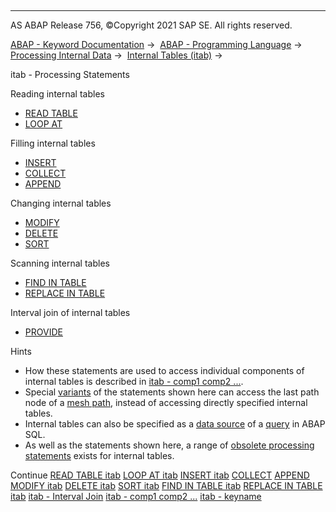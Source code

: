   

* * *

AS ABAP Release 756, ©Copyright 2021 SAP SE. All rights reserved.

[ABAP - Keyword Documentation](https://help.sap.com/doc/abapdocu_756_index_htm/7.56/en-US/abenabap.htm) →  [ABAP - Programming Language](https://help.sap.com/doc/abapdocu_756_index_htm/7.56/en-US/abenabap_reference.htm) →  [Processing Internal Data](https://help.sap.com/doc/abapdocu_756_index_htm/7.56/en-US/abenabap_data_working.htm) →  [Internal Tables (itab)](https://help.sap.com/doc/abapdocu_756_index_htm/7.56/en-US/abenitab.htm) → 

itab - Processing Statements

Reading internal tables

-   [READ TABLE](https://help.sap.com/doc/abapdocu_756_index_htm/7.56/en-US/abapread_table.htm)
-   [LOOP AT](https://help.sap.com/doc/abapdocu_756_index_htm/7.56/en-US/abaploop_at_itab_variants.htm)

Filling internal tables

-   [INSERT](https://help.sap.com/doc/abapdocu_756_index_htm/7.56/en-US/abapinsert_itab.htm)
-   [COLLECT](https://help.sap.com/doc/abapdocu_756_index_htm/7.56/en-US/abapcollect.htm)
-   [APPEND](https://help.sap.com/doc/abapdocu_756_index_htm/7.56/en-US/abapappend.htm)

Changing internal tables

-   [MODIFY](https://help.sap.com/doc/abapdocu_756_index_htm/7.56/en-US/abapmodify_itab.htm)
-   [DELETE](https://help.sap.com/doc/abapdocu_756_index_htm/7.56/en-US/abapdelete_itab.htm)
-   [SORT](https://help.sap.com/doc/abapdocu_756_index_htm/7.56/en-US/abapsort_itab.htm)

Scanning internal tables

-   [FIND IN TABLE](https://help.sap.com/doc/abapdocu_756_index_htm/7.56/en-US/abapfind_itab.htm)
-   [REPLACE IN TABLE](https://help.sap.com/doc/abapdocu_756_index_htm/7.56/en-US/abapfind_itab.htm)

Interval join of internal tables

-   [PROVIDE](https://help.sap.com/doc/abapdocu_756_index_htm/7.56/en-US/abapprovide.htm)

Hints

-   How these statements are used to access individual components of internal tables is described in [itab - comp1 comp2 ...](https://help.sap.com/doc/abapdocu_756_index_htm/7.56/en-US/abenitab_components.htm).
-   Special [variants](https://help.sap.com/doc/abapdocu_756_index_htm/7.56/en-US/abenmesh_path_usage.htm) of the statements shown here can access the last path node of a [mesh path](https://help.sap.com/doc/abapdocu_756_index_htm/7.56/en-US/abenmesh_pathes.htm), instead of accessing directly specified internal tables.
-   Internal tables can also be specified as a [data source](https://help.sap.com/doc/abapdocu_756_index_htm/7.56/en-US/abapselect_itab.htm) of a [query](https://help.sap.com/doc/abapdocu_756_index_htm/7.56/en-US/abenquery_glosry.htm "Glossary Entry") in ABAP SQL.
-   As well as the statements shown here, a range of [obsolete processing statements](https://help.sap.com/doc/abapdocu_756_index_htm/7.56/en-US/abenitab_obsolete.htm) exists for internal tables.

Continue
[READ TABLE itab](https://help.sap.com/doc/abapdocu_756_index_htm/7.56/en-US/abapread_table.htm)
[LOOP AT itab](https://help.sap.com/doc/abapdocu_756_index_htm/7.56/en-US/abaploop_at_itab_variants.htm)
[INSERT itab](https://help.sap.com/doc/abapdocu_756_index_htm/7.56/en-US/abapinsert_itab.htm)
[COLLECT](https://help.sap.com/doc/abapdocu_756_index_htm/7.56/en-US/abapcollect.htm)
[APPEND](https://help.sap.com/doc/abapdocu_756_index_htm/7.56/en-US/abapappend.htm)
[MODIFY itab](https://help.sap.com/doc/abapdocu_756_index_htm/7.56/en-US/abapmodify_itab.htm)
[DELETE itab](https://help.sap.com/doc/abapdocu_756_index_htm/7.56/en-US/abapdelete_itab.htm)
[SORT itab](https://help.sap.com/doc/abapdocu_756_index_htm/7.56/en-US/abapsort_itab.htm)
[FIND IN TABLE itab](https://help.sap.com/doc/abapdocu_756_index_htm/7.56/en-US/abapfind_itab.htm)
[REPLACE IN TABLE itab](https://help.sap.com/doc/abapdocu_756_index_htm/7.56/en-US/abapreplace_itab.htm)
[itab - Interval Join](https://help.sap.com/doc/abapdocu_756_index_htm/7.56/en-US/abeninternal_table_interval_spcl.htm)
[itab - comp1 comp2 ...](https://help.sap.com/doc/abapdocu_756_index_htm/7.56/en-US/abenitab_components.htm)
[itab - keyname](https://help.sap.com/doc/abapdocu_756_index_htm/7.56/en-US/abenkeyname.htm)